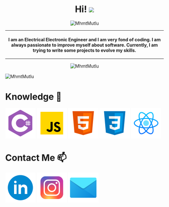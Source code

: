 <h1 align="center">Hi! <img src="https://media.giphy.com/media/hvRJCLFzcasrR4ia7z/giphy.gif" width="35"></h1>
<p align="center"><img src="https://github-readme-streak-stats.herokuapp.com/?user=MhmtMutlu&theme=cobalt" alt="MhmtMutlu"  /></p>
<hr/>
<h4 align="center">I am an Electrical Electronic Engineer and I am very fond of coding. I am always passionate to improve myself about software. Currently, I am trying to write some projects to evolve my skills.</h4>
<hr/>
<p align="center"> <img src="https://komarev.com/ghpvc/?username=MhmtMutlu&label=Profile%20views&color=0e75b6&style=plastic" alt="MhmtMutlu" /> </p>

<p><img align="center" src="https://github-readme-stats.vercel.app/api?username=MhmtMutlu&hide=issues&theme=cobalt&show_icons=true" alt="MhmtMutlu" /></p>

# Knowledge 🧠

![alt text](https://github.com/MhmtMutlu/MhmtMutlu/blob/master/csharp.png?raw=true) ![alt text](https://github.com/MhmtMutlu/MhmtMutlu/blob/master/javascript.png?raw=true) ![alt text](https://github.com/MhmtMutlu/MhmtMutlu/blob/master/html5.png?raw=true) ![alt text](https://github.com/MhmtMutlu/MhmtMutlu/blob/master/css3.png?raw=true) ![alt text](https://github.com/MhmtMutlu/MhmtMutlu/blob/master/react.png?raw=true)

# Contact Me 📫

[![alt text](https://github.com/MhmtMutlu/MhmtMutlu/blob/master/linkedin.png?raw=true)](https://www.linkedin.com/in/mehmet-mutlu-334890185/) [![alt text](https://github.com/MhmtMutlu/MhmtMutlu/blob/master/instagram.png?raw=true)](https://www.instagram.com/_mehmetmutluu) [![alt text](https://github.com/MhmtMutlu/MhmtMutlu/blob/master/letter.png?raw=true)](mailto:mhmetmtlu@outlook.com)
